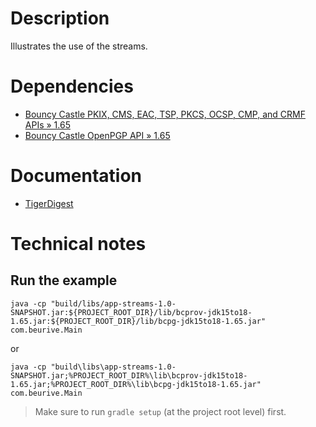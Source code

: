 # Description

Illustrates the use of the streams.

# Dependencies

* [Bouncy Castle PKIX, CMS, EAC, TSP, PKCS, OCSP, CMP, and CRMF APIs » 1.65](https://mvnrepository.com/artifact/org.bouncycastle/bcpkix-jdk15to18/1.65)
* [Bouncy Castle OpenPGP API » 1.65](https://mvnrepository.com/artifact/org.bouncycastle/bcpg-jdk15to18/1.65)

# Documentation

* [TigerDigest](https://people.eecs.berkeley.edu/~jonah/bc/org/bouncycastle/crypto/digests/TigerDigest.html)

# Technical notes

## Run the example

    java -cp "build/libs/app-streams-1.0-SNAPSHOT.jar:${PROJECT_ROOT_DIR}/lib/bcprov-jdk15to18-1.65.jar:${PROJECT_ROOT_DIR}/lib/bcpg-jdk15to18-1.65.jar" com.beurive.Main

or

    java -cp "build\libs\app-streams-1.0-SNAPSHOT.jar;%PROJECT_ROOT_DIR%\lib\bcprov-jdk15to18-1.65.jar;%PROJECT_ROOT_DIR%\lib\bcpg-jdk15to18-1.65.jar" com.beurive.Main

> Make sure to run `gradle setup` (at the project root level) first.






